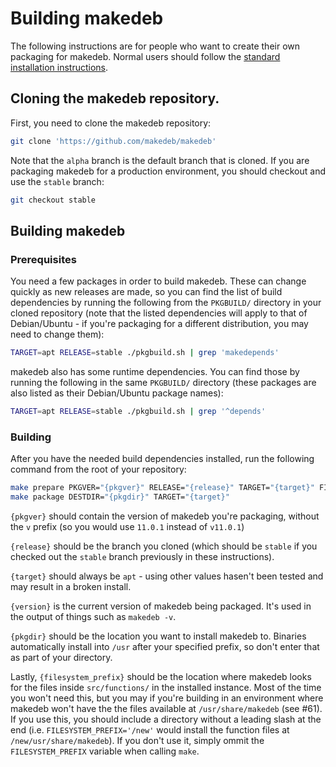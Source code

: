 # Building makedeb
The following instructions are for people who want to create their own packaging for makedeb. Normal users should follow the [standard installation instructions](./README.md/#installing).

## Cloning the makedeb repository.
First, you need to clone the makedeb repository:

```sh
git clone 'https://github.com/makedeb/makedeb'
```

Note that the `alpha` branch is the default branch that is cloned. If you are packaging makedeb for a production environment, you should checkout and use the `stable` branch:

```sh
git checkout stable
```

## Building makedeb
### Prerequisites
You need a few packages in order to build makedeb. These can change quickly as new releases are made, so you can find the list of build dependencies by running the following from the `PKGBUILD/` directory in your cloned repository (note that the listed dependencies will apply to that of Debian/Ubuntu - if you're packaging for a different distribution, you may need to change them):

```sh
TARGET=apt RELEASE=stable ./pkgbuild.sh | grep 'makedepends'
```

makedeb also has some runtime dependencies. You can find those by running the following in the same `PKGBUILD/` directory (these packages are also listed as their Debian/Ubuntu package names):

```sh
TARGET=apt RELEASE=stable ./pkgbuild.sh | grep '^depends'
```

### Building
After you have the needed build dependencies installed, run the following command from the root of your repository:

```sh
make prepare PKGVER="{pkgver}" RELEASE="{release}" TARGET="{target}" FILESYSTEM_PREFIX="{filesystem_prefix}" CURRENT_VERSION="{version}"
make package DESTDIR="{pkgdir}" TARGET="{target}"
```

`{pkgver}` should contain the version of makedeb you're packaging, without the `v` prefix (so you would use `11.0.1` instead of `v11.0.1`)

`{release}` should be the branch you cloned (which should be `stable` if you checked out the `stable` branch previously in these instructions).

`{target}` should always be `apt` - using other values hasen't been tested and may result in a broken install.

`{version}` is the current version of makedeb being packaged. It's used in the output of things such as `makedeb -v`.

`{pkgdir}` should be the location you want to install makedeb to. Binaries automatically install into `/usr` after your specified prefix, so don't enter that as part of your directory.

Lastly, `{filesystem_prefix}` should be the location where makedeb looks for the files inside `src/functions/` in the installed instance. Most of the time you won't need this, but you may if you're building in an environment where makedeb won't have the the files available at `/usr/share/makedeb` (see #61). If you use this, you should include a directory without a leading slash at the end (i.e. `FILESYSTEM_PREFIX='/new'` would install the function files at `/new/usr/share/makedeb`). If you don't use it, simply ommit the `FILESYSTEM_PREFIX` variable when calling `make`.

